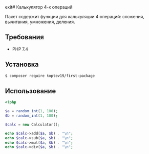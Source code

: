 exit# Калькулятор 4-х операций

Пакет содержит функции для калькуляции 4 операций: сложения, вычитания, умножения, деления.

## Требования

- PHP 7.4

## Установка

```bash
$ composer require koptev19/first-package
```

## Использование

```php
<?php

$a = random_int(1, 100);
$b = random_int(1, 100);

$calc = new Calculator();

echo $calc->add($a, $b) . "\n";
echo $calc->sub($a, $b) . "\n";
echo $calc->mul($a, $b) . "\n";
echo $calc->div($a, $b) . "\n";
```
